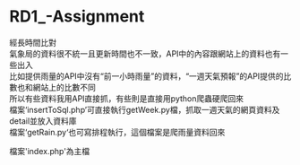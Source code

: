 # RD1_-Assignment

經長時間比對  
氣象局的資料很不統一且更新時間也不一致，API中的內容跟網站上的資料也有一些出入  
比如提供雨量的API中沒有“前一小時雨量”的資料，“一週天氣預報”的API提供的比數也和網站上的比數不同  
所以有些資料我用API直接抓，有些則是直接用python爬蟲硬爬回來  
檔案‘insertToSql.php’可直接執行getWeek.py檔，抓取一週天氣的網頁資料及detail並放入資料庫  
檔案‘getRain.py‘也可寫排程執行，這個檔案是爬雨量資料回來  
  
檔案'index.php'為主檔

